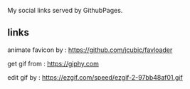 My social links served by GithubPages.


## links

animate favicon by
: https://github.com/jcubic/favloader

get gif from
: https://giphy.com

edit gif by
: https://ezgif.com/speed/ezgif-2-97bb48af01.gif
